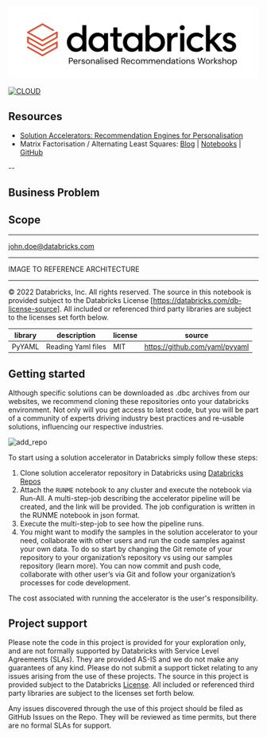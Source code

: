 ![banner](https://raw.githubusercontent.com/vinoaj/databricks-resources/main/assets/img/banner-databricks-rec-ws.png)

[![CLOUD](https://img.shields.io/badge/CLOUD-ALL-blue?logo=googlecloud&style=for-the-badge)](https://cloud.google.com/databricks)
<!-- [![POC](https://img.shields.io/badge/POC-10_days-green?style=for-the-badge)](https://databricks.com/try-databricks) -->

## Resources

- [Solution Accelerators: Recommendation Engines for Personalisation](https://www.databricks.com/solutions/accelerators/recommendation-engines)
- Matrix Factorisation / Alternating Least Squares: [Blog](https://www.databricks.com/blog/2023/01/06/products-we-think-you-might-generating-personalized-recommendations.html) | [Notebooks](https://notebooks.databricks.com/notebooks/RCG/als-recommender/index.html#als-recommender_1.html) | [GitHub](https://github.com/databricks-industry-solutions/als-recommender)

--

## Business Problem
<List of the business use case the solution accelerator address>

## Scope
<How we expect the user to use this content>

___
<john.doe@databricks.com>

___


IMAGE TO REFERENCE ARCHITECTURE

___

&copy; 2022 Databricks, Inc. All rights reserved. The source in this notebook is provided subject to the Databricks License [https://databricks.com/db-license-source].  All included or referenced third party libraries are subject to the licenses set forth below.

| library                                | description             | license    | source                                              |
|----------------------------------------|-------------------------|------------|-----------------------------------------------------|
| PyYAML                                 | Reading Yaml files      | MIT        | https://github.com/yaml/pyyaml                      |

## Getting started

Although specific solutions can be downloaded as .dbc archives from our websites, we recommend cloning these repositories onto your databricks environment. Not only will you get access to latest code, but you will be part of a community of experts driving industry best practices and re-usable solutions, influencing our respective industries. 

<img width="500" alt="add_repo" src="https://user-images.githubusercontent.com/4445837/177207338-65135b10-8ccc-4d17-be21-09416c861a76.png">

To start using a solution accelerator in Databricks simply follow these steps: 

1. Clone solution accelerator repository in Databricks using [Databricks Repos](https://www.databricks.com/product/repos)
2. Attach the `RUNME` notebook to any cluster and execute the notebook via Run-All. A multi-step-job describing the accelerator pipeline will be created, and the link will be provided. The job configuration is written in the RUNME notebook in json format. 
3. Execute the multi-step-job to see how the pipeline runs. 
4. You might want to modify the samples in the solution accelerator to your need, collaborate with other users and run the code samples against your own data. To do so start by changing the Git remote of your repository  to your organization’s repository vs using our samples repository (learn more). You can now commit and push code, collaborate with other user’s via Git and follow your organization’s processes for code development.

The cost associated with running the accelerator is the user's responsibility.


## Project support 

Please note the code in this project is provided for your exploration only, and are not formally supported by Databricks with Service Level Agreements (SLAs). They are provided AS-IS and we do not make any guarantees of any kind. Please do not submit a support ticket relating to any issues arising from the use of these projects. The source in this project is provided subject to the Databricks [License](./LICENSE). All included or referenced third party libraries are subject to the licenses set forth below.

Any issues discovered through the use of this project should be filed as GitHub Issues on the Repo. They will be reviewed as time permits, but there are no formal SLAs for support. 
